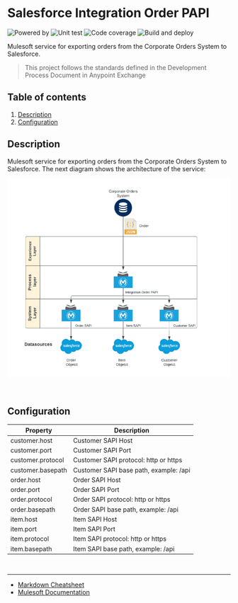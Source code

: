 # Salesforce Integration Order PAPI
![Powered by](https://img.shields.io/badge/Powered%20by-Mulesoft-blue.svg)
  ![Unit test](https://gist.githubusercontent.com/jpontdia/2f22ca2ddf1ba473d6e2cff61cc2fba9/raw/micorp-integrationorder-papi-ut.svg)
  ![Code coverage](https://gist.githubusercontent.com/jpontdia/2f22ca2ddf1ba473d6e2cff61cc2fba9/raw/micorp-integrationorder-papi-cc.svg)
  ![Build and deploy](https://github.com/jpontdia/micorp-integrationorder-papi/actions/workflows/build.yml/badge.svg)
<br> 

Mulesoft service for exporting orders from the Corporate Orders System to Salesforce.

  > This project follows the standards defined in the Development Process Document in Anypoint Exchange

## Table of contents
1. [Description](#description) 
1. [Configuration](#configuration)

## Description
Mulesoft service for exporting orders from the Corporate Orders System to Salesforce. The next diagram shows the architecture of the service:

![architecture](https://github.com/jpontdia/micorp-integrationorder-papi/raw/main/docs/architecture.png)

<br>

## Configuration



| Property                  | Description               |
| ------------------------- | ------------------------- |
| customer.host     | Customer SAPI Host                     |
| customer.port     | Customer SAPI Port                     |
| customer.protocol | Customer SAPI protocol: http or https  |
| customer.basepath | Customer SAPI base path, example: /api |
| order.host        | Order SAPI Host                        |
| order.port        | Order SAPI Port                        |
| order.protocol    | Order SAPI protocol: http or https     |
| order.basepath    | Order SAPI base path, example: /api    |
| item.host         | Item SAPI Host                         |
| item.port         | Item SAPI Port                         |
| item.protocol     | Item SAPI protocol: http or https      |
| item.basepath     | Item SAPI base path, example: /api     |

<br>

---

- [Markdown Cheatsheet](https://github.com/adam-p/markdown-here/wiki/Markdown-Cheatsheet)
- [Mulesoft Documentation](https://docs.mulesoft.com/general/)